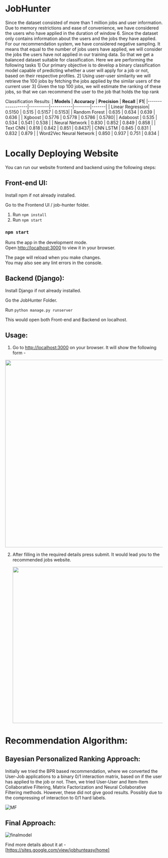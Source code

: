 # JobHunter
Since the dataset consisted of more than 1 million jobs and user information. Due to memory restrictions and ease of convenience, we have considered the users who have applied in the duration of window 6. Since the dataset only contains information about the users and the jobs they have applied. For our recommendation system, we have considered negative sampling. It means that equal to the number of jobs users have applied, we will consider the jobs the users have not applied in our training data. So that we get a balanced dataset suitable for classification.
Here we are performing the following tasks
1]  Our primary objective is to develop a binary classification model capable of predicting whether a user will apply for a job or not, based on their respective profiles.
2] Using user-user similarity we will retrieve the 100 jobs by fetching the jobs applied by the similar users of the current user 
3] Given the top 100 jobs, we will estimate the ranking of these jobs, so that we can recommend the user to the job that holds the top rank

Classification Results:
| **Models**           | **Accuracy** | **Precision** | **Recall** | **F1**|
|------------------|----------|-----------|--------|-------|
| Linear Regression| 0.5150   | 0.515     | 0.5157 | 0.5153|
| Random Forest    | 0.635    | 0.634     | 0.639  | 0.636 |
| Xgboost          | 0.5776   | 0.5778    | 0.5786 | 0.5780|
| Adaboost         | 0.535    | 0.534     | 0.541  | 0.538 |
| Neural Network   | 0.830    | 0.852     | 0.849  | 0.858 |
| Text CNN         | 0.818   | 0.842     | 0.851  | 0.8437|
| CNN LSTM         | 0.845    | 0.831     | 0.832  | 0.879 |
| Word2Vec Neural Network | 0.850 | 0.937 | 0.751 | 0.834 |

# Locally Deploying Website
You can run our website frontend and backend using the following steps:

## Front-end UI:

Install npm if not already installed.

Go to the Frontend UI / job-hunter folder. 

1. Run ```npm install```
2. Run ```npm start```

### `npm start`

Runs the app in the development mode.\
Open [http://localhost:3000](http://localhost:3000) to view it in your browser.

The page will reload when you make changes.\
You may also see any lint errors in the console.

## Backend (Django):

Install Django if not already installed.

Go the JobHunter Folder.

Run ```python manage.py runserver```

This would open both Front-end and Backend on localhost.

## Usage:

1. Go to [http://localhost:3000](http://localhost:3000) on your browser. It will show the following form - 


<img src="https://github.com/pi-sharan/JobHunter/assets/57253436/b659474f-eb38-4b9a-967a-75967cb145af" height="600">

2. After filling in the required details press submit. It would lead you to the recommended jobs website.

   <img src="https://github.com/pi-sharan/JobHunter/assets/57253436/20dd63d1-4003-45a2-b45d-90b58191fb4f" height="500">


# Recommendation Algorithm:

## Bayesian Personalized Ranking Approach:

Initially we tried the BPR based recommendation, where we converted the User-Job applications to a binary 0/1 interaction matrix, based on if the user has applied to the job or not. Then, we tried User-User and Item-Item Collaborative Filtering, Matrix Factorization and Neural Collaborative Filtering methods. However, these did not give good results. Possibly due to the compressing of interaction to 0/1 hard labels. 

![MF](https://github.com/pi-sharan/JobHunter/assets/57253436/473cda15-24a0-41b7-b1e8-ea53923fff36)

## Final Approach:

![finalmodel](https://github.com/pi-sharan/JobHunter/assets/57253436/bb55704e-8e94-463c-9361-dea9e85624af)

Find more details about it at - [https://sites.google.com/view/jobhunteasy/home]




